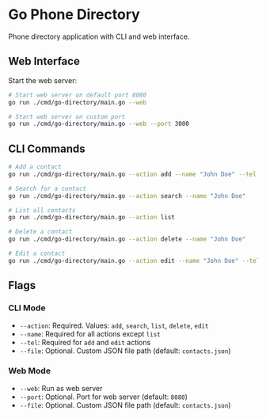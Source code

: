 # Go Phone Directory

Phone directory application with CLI and web interface.

## Web Interface

Start the web server:

```bash
# Start web server on default port 8080
go run ./cmd/go-directory/main.go --web

# Start web server on custom port
go run ./cmd/go-directory/main.go --web --port 3000
```

## CLI Commands

```bash
# Add a contact
go run ./cmd/go-directory/main.go --action add --name "John Doe" --tel "1234567890"

# Search for a contact
go run ./cmd/go-directory/main.go --action search --name "John Doe"

# List all contacts
go run ./cmd/go-directory/main.go --action list

# Delete a contact
go run ./cmd/go-directory/main.go --action delete --name "John Doe"

# Edit a contact
go run ./cmd/go-directory/main.go --action edit --name "John Doe" --tel "0987654321"
```

## Flags

### CLI Mode

- `--action`: Required. Values: `add`, `search`, `list`, `delete`, `edit`
- `--name`: Required for all actions except `list`
- `--tel`: Required for `add` and `edit` actions
- `--file`: Optional. Custom JSON file path (default: `contacts.json`)

### Web Mode

- `--web`: Run as web server
- `--port`: Optional. Port for web server (default: `8080`)
- `--file`: Optional. Custom JSON file path (default: `contacts.json`)
